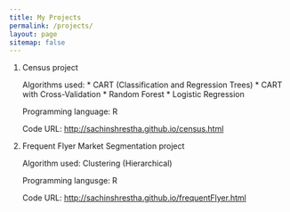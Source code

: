 ```yaml
---
title: My Projects
permalink: /projects/
layout: page
sitemap: false
---
```


   1. Census project  
   
        Algorithms used:      * CART (Classification and Regression Trees)
                              * CART with Cross-Validation
                              * Random Forest
                              * Logistic Regression   
                              
        Programming language: R  

        Code URL:             <a href="http://sachinshrestha.github.io/census.html">http://sachinshrestha.github.io/census.html</a>


   2. Frequent Flyer Market Segmentation project  
   
        Algorithm used:       Clustering (Hierarchical)  

        Programming langusge: R  
        
        Code URL:             <a href="http://sachinshrestha.github.io/frequentFlyer.html">http://sachinshrestha.github.io/frequentFlyer.html</a>
